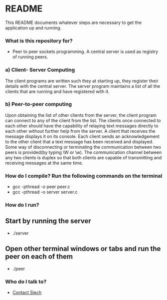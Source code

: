 # README #

This README documents whatever steps are necessary to get the application up and running.

### What is this repository for? ###

* Peer to peer sockets programming. A central server is used as registry of running peers.
### a) Client- Server Computing ###
The client programs are written such they at starting up, they register their details
with the central server. The server program maintains a list of all the clients that are
running and have registered with it.
### b) Peer-to-peer computing ###
Upon obtaining the list of other clients from the server, the client program can connect to
any of the client from the list. The clients once connected to each other should have the
capability of relaying text messages directly to each other without further help from the
server. A client that receives the message displays it on its console. Each client
sends an acknowledgement to the other client that a text message has been received and
displayed. Some way of disconnecting or terminating the communication between two peers
is provided(by typing \W or \w). The communication channel between any two clients
is duplex so that both clients are capable of transmitting and receiving messages at
the same time.

### How do I compile? Run the following commands on the terminal ###

* gcc -pthread -o peer peer.c
* gcc -pthread -o server server.c

### How do I run? ###
## Start by running the server ##
* ./server

## Open other terminal windows or tabs and run the peer on each of them ##
* ./peer

### Who do I talk to? ###

* [Contact Siech](mailto:siele.bernard@gmail.com)
